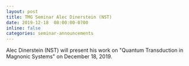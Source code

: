```yaml
---
layout: post
title: TMG Seminar Alec Dinerstein (NST)
date: 2019-12-18  08:00:00-0700
inline: false
categories: seminar-announcements
---
```


Alec Dinerstein (NST) will present his work on "Quantum Transduction in Magnonic Systems" on December 18, 2019.
